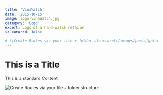 ```yaml
---
title: 'VinaWatch'
date: '2015-10-15'
image: logo-VinaWatch.jpg
category: 'Logo'
excert: Logo of a hand-watch retailer
isFeatured: false

# ![Create Routes via your file + folder structure](/images/posts/geting-started/getting-started-nextjs.png)
---
```

# This is a Title
This is a standard Content

![Create Routes via your file + folder structure](logo-VinaWatch.jpg)